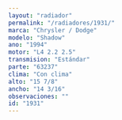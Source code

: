 ```yaml
---
layout: "radiador"
permalink: "/radiadores/1931/"
marca: "Chrysler / Dodge"
modelo: "Shadow"
ano: "1994"
motor: "L4 2.2 2.5"
transmision: "Estándar"
parte: "63237"
clima: "Con clima"
alto: "15 7/8"
ancho: "14 3/16"
observaciones: ""
id: "1931"
---
```


